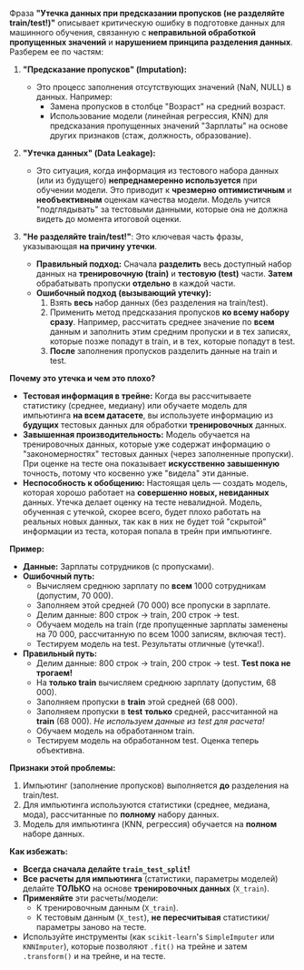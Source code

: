 Фраза **"Утечка данных при предсказании пропусков (не разделяйте train/test!)"** описывает критическую ошибку в подготовке данных для машинного обучения, связанную с **неправильной обработкой пропущенных значений** и **нарушением принципа разделения данных**. Разберем ее по частям:

1.  **"Предсказание пропусков" (Imputation):**
    *   Это процесс заполнения отсутствующих значений (NaN, NULL) в данных. Например:
        *   Замена пропусков в столбце "Возраст" на средний возраст.
        *   Использование модели (линейная регрессия, KNN) для предсказания пропущенных значений "Зарплаты" на основе других признаков (стаж, должность, образование).

2.  **"Утечка данных" (Data Leakage):**
    *   Это ситуация, когда информация из тестового набора данных (или из будущего) **непреднамеренно используется** при обучении модели. Это приводит к **чрезмерно оптимистичным** и **необъективным** оценкам качества модели. Модель учится "подглядывать" за тестовыми данными, которые она не должна видеть до момента итоговой оценки.

3.  **"Не разделяйте train/test!"**: Это ключевая часть фразы, указывающая **на причину утечки**.
    *   **Правильный подход:** Сначала **разделить** весь доступный набор данных на **тренировочную (train)** и **тестовую (test)** части. **Затем** обрабатывать пропуски **отдельно** в каждой части.
    *   **Ошибочный подход (вызывающий утечку):**
        1.  Взять **весь** набор данных (без разделения на train/test).
        2.  Применить метод предсказания пропусков **ко всему набору сразу**. Например, рассчитать среднее значение по **всем** данным и заполнить этим средним пропуски и в тех записях, которые позже попадут в train, и в тех, которые попадут в test.
        3.  **После** заполнения пропусков разделить данные на train и test.

**Почему это утечка и чем это плохо?**

*   **Тестовая информация в трейне:** Когда вы рассчитываете статистику (среднее, медиану) или обучаете модель для импьютинга **на всем датасете**, вы используете информацию из **будущих** тестовых данных для обработки **тренировочных** данных.
*   **Завышенная производительность:** Модель обучается на тренировочных данных, которые уже содержат информацию о "закономерностях" тестовых данных (через заполненные пропуски). При оценке на тесте она показывает **искусственно завышенную** точность, потому что косвенно уже "видела" эти данные.
*   **Неспособность к обобщению:** Настоящая цель — создать модель, которая хорошо работает на **совершенно новых, невиданных** данных. Утечка делает оценку на тесте невалидной. Модель, обученная с утечкой, скорее всего, будет плохо работать на реальных новых данных, так как в них не будет той "скрытой" информации из теста, которая попала в трейн при импьютинге.

**Пример:**

*   **Данные:** Зарплаты сотрудников (с пропусками).
*   **Ошибочный путь:**
    *   Вычисляем среднюю зарплату по **всем** 1000 сотрудникам (допустим, 70 000).
    *   Заполняем этой средней (70 000) все пропуски в зарплате.
    *   Делим данные: 800 строк -> train, 200 строк -> test.
    *   Обучаем модель на train (где пропущенные зарплаты заменены на 70 000, рассчитанную по всем 1000 записям, включая тест).
    *   Тестируем модель на test. Результаты отличные (утечка!).
*   **Правильный путь:**
    *   Делим данные: 800 строк -> train, 200 строк -> test. **Test пока не трогаем!**
    *   На **только train** вычисляем среднюю зарплату (допустим, 68 000).
    *   Заполняем пропуски в **train** этой средней (68 000).
    *   Заполняем пропуски в **test** **только** средней, рассчитанной на **train** (68 000). *Не используем данные из test для расчета!*
    *   Обучаем модель на обработанном train.
    *   Тестируем модель на обработанном test. Оценка теперь объективна.

**Признаки этой проблемы:**

1.  Импьютинг (заполнение пропусков) выполняется **до** разделения на train/test.
2.  Для импьютинга используются статистики (среднее, медиана, мода), рассчитанные по **полному** набору данных.
3.  Модель для импьютинга (KNN, регрессия) обучается на **полном** наборе данных.

**Как избежать:**

*   **Всегда сначала делайте `train_test_split`!**
*   **Все расчеты для импьютинга** (статистики, параметры моделей) делайте **ТОЛЬКО** на основе **тренировочных данных** (`X_train`).
*   **Применяйте** эти расчеты/модели:
    *   К тренировочным данным (`X_train`).
    *   К тестовым данным (`X_test`), **не пересчитывая** статистики/параметры заново на тесте.
*   Используйте инструменты (как `scikit-learn`'s `SimpleImputer` или `KNNImputer`), которые позволяют `.fit()` на трейне и затем `.transform()` и на трейне, и на тесте.

